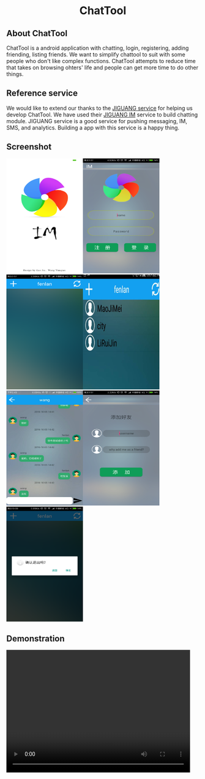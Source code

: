 # <p align="center">ChatTool</p>

## About ChatTool

ChatTool is a android application with chatting, login, registering, adding friending, listing friends. We want to simplify chattool to suit with some people who don't like complex functions. ChatTool attempts to reduce time that takes on browsing ohters' life and people can get more time to do other things.

## Reference service
We would like to extend our thanks to the [JIGUANG service](https://www.jiguang.cn/) for helping us develop ChatTool. We have used their [JIGUANG IM](https://www.jiguang.cn/im) service to build chatting module. JIGUANG service is a good service for pushing messaging, IM, SMS, and analytics. Building a app with this service is a happy thing.

## Screenshot
<img src="https://github.com/fenlan/Mycode/blob/master/images/1.png" width="200" height="300"/><img src="https://github.com/fenlan/Mycode/blob/master/images/2.png" width="200" height="300"/><img src="https://github.com/fenlan/Mycode/blob/master/images/3.png" width="200" height="300"/><img src="https://github.com/fenlan/Mycode/blob/master/images/4.jpg" width="200" height="300"/><img src="https://github.com/fenlan/Mycode/blob/master/images/5.jpg" width="200" height="300"/><img src="https://github.com/fenlan/Mycode/blob/master/images/6.png" width="200" height="300"/><img src="https://github.com/fenlan/Mycode/blob/master/images/7.png" width="200" height="300"/>
## Demonstration
<video width="480" height="320" controls>
<source src="https://github.com/fenlan/Mycode/blob/master/images/video.mp4">
</video>